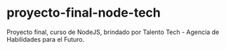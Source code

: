 # proyecto-final-node-tech
Proyecto final, curso de NodeJS, brindado por Talento Tech - Agencia de Habilidades para el Futuro.
